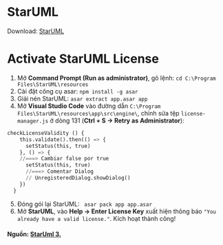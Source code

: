 
# StarUML
Download: [StarUML](https://staruml.io/)

# Activate StarUML License
1. Mở **Command Prompt (Run as administrator)**, gõ lệnh: ```cd C:\Program Files\StarUML\resources```
2. Cài đặt công cụ asar: ```npm install -g asar```
3. Giải nén StarUML: ```asar extract app.asar app```
4. Mở **Visual Studio Code** vào đường dẫn ```C:\Program Files\StarUML\resources\app\src\engine\```, chỉnh sửa tệp ```license-manager.js``` ở dòng 131 (**Ctrl + S -> Retry as Administrator**):
```py
checkLicenseValidity () {
    this.validate().then(() => {
      setStatus(this, true)
    }, () => {
    //===> Cambiar false por true
      setStatus(this, true)
      //===> Comentar Dialog
      // UnregisteredDialog.showDialog()
    })
  }
```
5. Đóng gói lại StarUML: ``` asar pack app app.asar```
6. Mở **StarUML**, vào **Help -> Enter License Key** xuất hiện thông báo ```"You already have a valid license."```. Kích hoạt thành công!

#### Nguồn: [StarUml 3.](https://gist.github.com/jjvillavicencio/4e3615a8219bb1a17c81c4541c6c317d)
